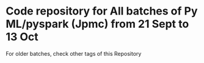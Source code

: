 # Code repository for All batches of Py ML/pyspark (Jpmc) from 21 Sept to 13 Oct

For older batches, check other tags of this Repository